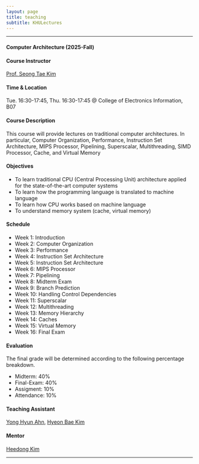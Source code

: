 ```yaml
---
layout: page
title: teaching 
subtitle: KHULectures
---
```


<hr>

#### Computer Architecture (2025-Fall)

#### Course Instructor
[Prof. Seong Tae Kim](https://ami.khu.ac.kr/people/pi)

#### Time & Location
Tue. 16:30-17:45, Thu. 16:30-17:45 @ College of Electronics Information, B07

#### Course Description
This course will provide lectures on traditional computer architectures. In particular, Computer Organization, Performance, Instruction Set Architecture, MIPS Processor, Pipelining, Superscalar, Multithreading, SIMD Processor, Cache, and Virtual Memory

#### Objectives
* To learn traditional CPU (Central Processing Unit) architecture applied for the state-of-the-art computer systems                    
* To learn how the programming language is translated to machine language                    
* To learn how CPU works based on machine language                           
* To understand memory system (cache, virtual memory)                    

#### Schedule
* Week 1: Introduction                                 
* Week 2: Computer Organization                                
* Week 3: Performance                                 
* Week 4: Instruction Set Architecture                                 
* Week 5: Instruction Set Architecture                                 
* Week 6: MIPS Processor                                 
* Week 7: Pipelining                                 
* Week 8: Midterm Exam                                 
* Week 9: Branch Prediction                                 
* Week 10: Handling Control Dependencies                                 
* Week 11: Superscalar                                  
* Week 12: Multithreading                            
* Week 13: Memory Hierarchy                                      
* Week 14: Caches                                 
* Week 15: Virtual Memory                                 
* Week 16: Final Exam                          

#### Evaluation

The final grade will be determined according to the following percentage breakdown.
* Midterm: 40%                                 
* Final-Exam: 40%                                 
* Assigment: 10%
* Attendance: 10%

#### Teaching Assistant
[Yong Hyun Ahn](https://ami.khu.ac.kr/people/students/YongHyunAhn), [Hyeon Bae Kim](https://ami.khu.ac.kr/people/students/HyeonbaeKim)

#### Mentor
[Heedong Kim](https://ami.khu.ac.kr/people/students/HeedongKim)

<hr>
